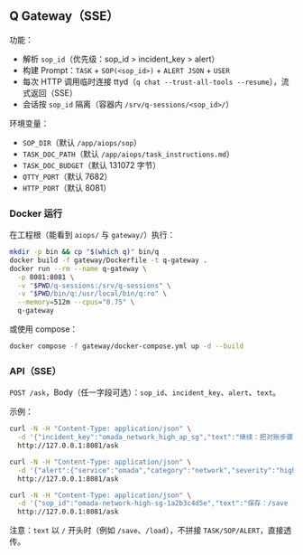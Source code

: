 ## Q Gateway（SSE）

功能：
- 解析 `sop_id`（优先级：sop_id > incident_key > alert）
- 构建 Prompt：`TASK` + `SOP(<sop_id>)` + `ALERT JSON` + `USER`
- 每次 HTTP 调用临时连接 ttyd（`q chat --trust-all-tools --resume`），流式返回（SSE）
- 会话按 `sop_id` 隔离（容器内 `/srv/q-sessions/<sop_id>/`）

环境变量：
- `SOP_DIR`（默认 `/app/aiops/sop`）
- `TASK_DOC_PATH`（默认 `/app/aiops/task_instructions.md`）
- `TASK_DOC_BUDGET`（默认 131072 字节）
- `QTTY_PORT`（默认 7682）
- `HTTP_PORT`（默认 8081）

### Docker 运行

在工程根（能看到 `aiops/` 与 `gateway/`）执行：

```bash
mkdir -p bin && cp "$(which q)" bin/q
docker build -f gateway/Dockerfile -t q-gateway .
docker run --rm --name q-gateway \
  -p 8081:8081 \
  -v "$PWD/q-sessions:/srv/q-sessions" \
  -v "$PWD/bin/q:/usr/local/bin/q:ro" \
  --memory=512m --cpus="0.75" \
  q-gateway
```

或使用 compose：

```bash
docker compose -f gateway/docker-compose.yml up -d --build
```

### API（SSE）

`POST /ask`，Body（任一字段可选）：`sop_id`、`incident_key`、`alert`、`text`。

示例：

```bash
curl -N -H "Content-Type: application/json" \
  -d '{"incident_key":"omada_network_high_ap_sg","text":"继续：把对账步骤列清单"}' \
  http://127.0.0.1:8081/ask
```

```bash
curl -N -H "Content-Type: application/json" \
  -d '{"alert":{"service":"omada","category":"network","severity":"high","region":"sg"},"text":"继续：复盘根因"}' \
  http://127.0.0.1:8081/ask
```

```bash
curl -N -H "Content-Type: application/json" \
  -d '{"sop_id":"omada-network-high-sg-1a2b3c4d5e","text":"保存：/save ./conv.json -f"}' \
  http://127.0.0.1:8081/ask
```

注意：`text` 以 `/` 开头时（例如 `/save`、`/load`），不拼接 `TASK/SOP/ALERT`，直接透传。


